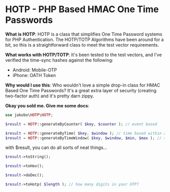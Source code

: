 HOTP - PHP Based HMAC One Time Passwords
========================================

**What is HOTP**:
HOTP is a class that simplifies One Time Password systems for PHP Authentication. The HOTP/TOTP Algorithms have been around for a bit, so this is a straightforward class to meet the test vector requirements.

**What works with HOTP/TOTP**:
It's been tested to the test vectors, and I've verified the time-sync hashes against the following:

* Android: Mobile-OTP
* iPhone: OATH Token

**Why would I use this**:
Who wouldn't love a simple drop-in class for HMAC Based One Time Passwords? It's a great extra layer of security (creating two-factor auth) and it's pretty darn zippy.

**Okay you sold me. Give me some docs**:

```php
use jakobo\HOTP\HOTP;

$result = HOTP::generateByCounter( $key, $counter ); // event based

$result = HOTP::generateByTime( $key, $window ); // time based within a "window" of time
$result = HOTP::generateByTimeWindow( $key, $window, $min, $max ); // same as generateByTime, but for $min windows before and $max windows after
```

with $result, you can do all sorts of neat things...

```php
$result->toString();

$result->toHex();

$result->doDec();

$result->toHotp( $length ); // how many digits in your OTP?
```
